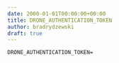 ```yaml
---
date: 2000-01-01T00:00:00+00:00
title: DRONE_AUTHENTICATION_TOKEN
author: bradrydzewski
draft: true
---
```




```
DRONE_AUTHENTICATION_TOKEN=
```
